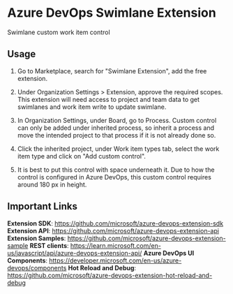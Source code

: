 # Azure DevOps Swimlane Extension

Swimlane custom work item control

## Usage

1. Go to Marketplace, search for "Swimlane Extension", add the free extension.

2. Under Organization Settings > Extension, approve the required scopes. This extension will need access to project and team data to get swimlanes and work item write to update swimlane.

3. In Organization Settings, under Board, go to Process. Custom control can only be added under inherited process, so inherit a process and move the intended project to that process if it is not already done so.

4. Click the inherited project, under Work item types tab, select the work item type and click on "Add custom control".

5. It is best to put this control with space underneath it. Due to how the control is configured in Azure DevOps, this custom control requires around 180 px in height.

## Important Links

**Extension SDK**: https://github.com/microsoft/azure-devops-extension-sdk
**Extension API**: https://github.com/microsoft/azure-devops-extension-api
**Extension Samples**: https://github.com/microsoft/azure-devops-extension-sample
**REST clients**: https://learn.microsoft.com/en-us/javascript/api/azure-devops-extension-api/
**Azure DevOps UI Components**: https://developer.microsoft.com/en-us/azure-devops/components
**Hot Reload and Debug**: https://github.com/microsoft/azure-devops-extension-hot-reload-and-debug
